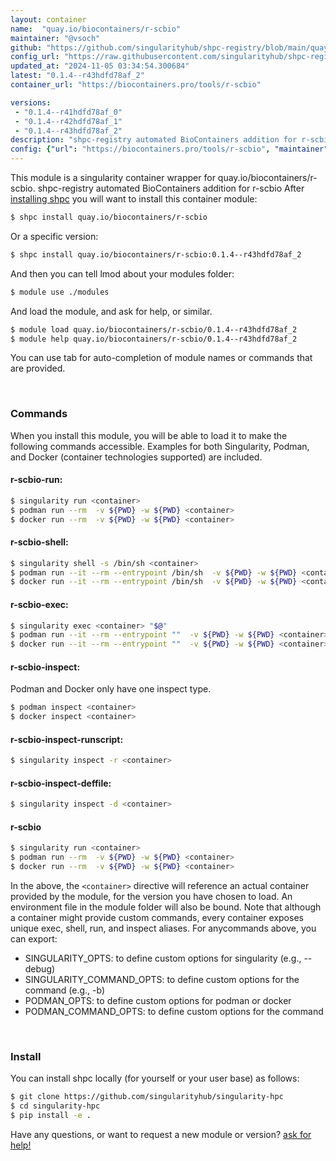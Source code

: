 ```yaml
---
layout: container
name:  "quay.io/biocontainers/r-scbio"
maintainer: "@vsoch"
github: "https://github.com/singularityhub/shpc-registry/blob/main/quay.io/biocontainers/r-scbio/container.yaml"
config_url: "https://raw.githubusercontent.com/singularityhub/shpc-registry/main/quay.io/biocontainers/r-scbio/container.yaml"
updated_at: "2024-11-05 03:34:54.300684"
latest: "0.1.4--r43hdfd78af_2"
container_url: "https://biocontainers.pro/tools/r-scbio"

versions:
 - "0.1.4--r41hdfd78af_0"
 - "0.1.4--r42hdfd78af_1"
 - "0.1.4--r43hdfd78af_2"
description: "shpc-registry automated BioContainers addition for r-scbio"
config: {"url": "https://biocontainers.pro/tools/r-scbio", "maintainer": "@vsoch", "description": "shpc-registry automated BioContainers addition for r-scbio", "latest": {"0.1.4--r43hdfd78af_2": "sha256:747fa3ea89791787ec52f14c398af5b0b5f30dbe88995e8a61e13cfa17982e32"}, "tags": {"0.1.4--r41hdfd78af_0": "sha256:9b76b189e54d5aa42dff5817aedbbe9f786294712793b4195be2083017a007ef", "0.1.4--r42hdfd78af_1": "sha256:610f65d1980849f0b1adfb1252b7c1305a045a6437e973b587b93a86f485df49", "0.1.4--r43hdfd78af_2": "sha256:747fa3ea89791787ec52f14c398af5b0b5f30dbe88995e8a61e13cfa17982e32"}, "docker": "quay.io/biocontainers/r-scbio"}
---
```


This module is a singularity container wrapper for quay.io/biocontainers/r-scbio.
shpc-registry automated BioContainers addition for r-scbio
After [installing shpc](#install) you will want to install this container module:


```bash
$ shpc install quay.io/biocontainers/r-scbio
```

Or a specific version:

```bash
$ shpc install quay.io/biocontainers/r-scbio:0.1.4--r43hdfd78af_2
```

And then you can tell lmod about your modules folder:

```bash
$ module use ./modules
```

And load the module, and ask for help, or similar.

```bash
$ module load quay.io/biocontainers/r-scbio/0.1.4--r43hdfd78af_2
$ module help quay.io/biocontainers/r-scbio/0.1.4--r43hdfd78af_2
```

You can use tab for auto-completion of module names or commands that are provided.

<br>

### Commands

When you install this module, you will be able to load it to make the following commands accessible.
Examples for both Singularity, Podman, and Docker (container technologies supported) are included.

#### r-scbio-run:

```bash
$ singularity run <container>
$ podman run --rm  -v ${PWD} -w ${PWD} <container>
$ docker run --rm  -v ${PWD} -w ${PWD} <container>
```

#### r-scbio-shell:

```bash
$ singularity shell -s /bin/sh <container>
$ podman run --it --rm --entrypoint /bin/sh  -v ${PWD} -w ${PWD} <container>
$ docker run --it --rm --entrypoint /bin/sh  -v ${PWD} -w ${PWD} <container>
```

#### r-scbio-exec:

```bash
$ singularity exec <container> "$@"
$ podman run --it --rm --entrypoint ""  -v ${PWD} -w ${PWD} <container> "$@"
$ docker run --it --rm --entrypoint ""  -v ${PWD} -w ${PWD} <container> "$@"
```

#### r-scbio-inspect:

Podman and Docker only have one inspect type.

```bash
$ podman inspect <container>
$ docker inspect <container>
```

#### r-scbio-inspect-runscript:

```bash
$ singularity inspect -r <container>
```

#### r-scbio-inspect-deffile:

```bash
$ singularity inspect -d <container>
```



#### r-scbio

```bash
$ singularity run <container>
$ podman run --rm  -v ${PWD} -w ${PWD} <container>
$ docker run --rm  -v ${PWD} -w ${PWD} <container>
```


In the above, the `<container>` directive will reference an actual container provided
by the module, for the version you have chosen to load. An environment file in the
module folder will also be bound. Note that although a container
might provide custom commands, every container exposes unique exec, shell, run, and
inspect aliases. For anycommands above, you can export:

 - SINGULARITY_OPTS: to define custom options for singularity (e.g., --debug)
 - SINGULARITY_COMMAND_OPTS: to define custom options for the command (e.g., -b)
 - PODMAN_OPTS: to define custom options for podman or docker
 - PODMAN_COMMAND_OPTS: to define custom options for the command

<br>

### Install

You can install shpc locally (for yourself or your user base) as follows:

```bash
$ git clone https://github.com/singularityhub/singularity-hpc
$ cd singularity-hpc
$ pip install -e .
```

Have any questions, or want to request a new module or version? [ask for help!](https://github.com/singularityhub/singularity-hpc/issues)